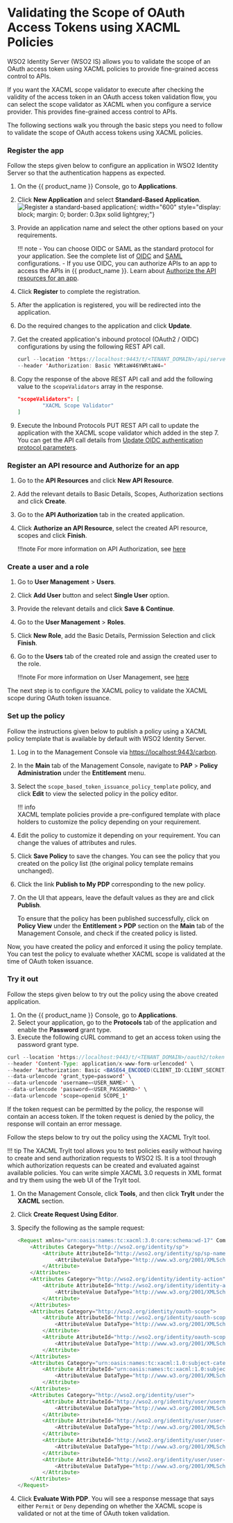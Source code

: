 # Validating the Scope of OAuth Access Tokens using XACML Policies

WSO2 Identity Server (WSO2 IS) allows you to validate the scope of an 
OAuth access token using XACML policies to provide fine-grained access 
control to APIs.

If you want the XACML scope validator to execute after checking the 
validity of the access token in an OAuth access token validation flow, 
you can select the scope validator as XACML when you configure a service 
provider. This provides fine-grained access control to APIs.

The following sections walk you through the basic steps 
you need to follow to validate the scope of OAuth access tokens using 
XACML policies.

### Register the app

Follow the steps given below to configure an application in WSO2 Identity
Server so that the authentication happens as expected.

1. On the {{ product_name }} Console, go to **Applications**.
2. Click **New Application** and select **Standard-Based Application**.
   ![Register a standard-based application]({{base_path}}/assets/img/guides/applications/register-an-sba.png){: width="600" style="display: block; margin: 0; border: 0.3px solid lightgrey;"}
3. Provide an application name and select the other options based on your requirements.

    !!! note 
        - You can choose OIDC or SAML as the standard protocol for your application. See the complete list of [OIDC]({{base_path}}/references/app-settings/oidc-settings-for-app/) and [SAML]({{base_path}}/references/app-settings/saml-settings-for-app/)  configurations.
        - If you use OIDC, you can authorize APIs to an app to access the APIs in {{ product_name }}. Learn about [Authorize the API resources for an app]({{base_path}}/guides/authorization/api-authorization/api-authorization/#authorize-the-api-resources-for-an-app).

4. Click **Register** to complete the registration.
5. After the application is registered, you will be redirected into the application.
6. Do the required changes to the application and click **Update**.
7. Get the created application's inbound protocol (OAuth2 / OIDC) configurations 
   by using the following REST API call.
    
    ```java
    curl --location 'https://localhost:9443/t/<TENANT_DOMAIN>/api/server/v1/applications/<APPLICATION_ID>/inbound-protocols/oidc' \
    --header 'Authorization: Basic YWRtaW46YWRtaW4='
    ```

8. Copy the response of the above REST API call and add the following value to the 
   `scopeValidators` array in the response.

    ```json
    "scopeValidators": [
            "XACML Scope Validator"
    ]
    ```

9. Execute the Inbound Protocols PUT REST API call to update the application with the 
   XACML scope validator which added in the step 7. You can get the API call details from
   <a href="{{base_path}}/apis/application-rest-api/#tag/Inbound-Protocols-OAuth-OIDC/operation/updateInboundOAuthConfiguration/">Update OIDC authentication protocol parameters</a>.

### Register an API resource and Authorize for an app

1. Go to the **API Resources** and click **New API Resource**.
2. Add the relevant details to Basic Details, Scopes, Authorization sections and click **Create**.
3. Go to the **API Authorization** tab in the created application.
4. Click **Authorize an API Resource**, select the created API resource, scopes and click **Finish**.

    !!!note
        For more information on API Authorization, see [here](../api-authorization/api-authorization.md)

### Create a user and a role

1. Go to **User Management** > **Users**.
2. Click **Add User** button and select **Single User** option. 
3. Provide the relevant details and click **Save & Continue**.
4. Go to the **User Management** > **Roles**.
5. Click **New Role**, add the Basic Details, Permission Selection and click **Finish**.
6. Go to the **Users** tab of the created role and assign the created user to the role.

    !!!note
        For more information on User Management, see [here](../../users/index.md)

The next step is to configure the XACML policy to validate the XACML scope during OAuth
token issuance.

### Set up the policy

Follow the instructions given below to publish a policy using a XACML policy
template that is available by default with WSO2 Identity Server.

1. Log in to the Management Console via <https://localhost:9443/carbon>.
2. In the **Main** tab of the Management Console, navigate to
   **PAP** \> **Policy Administration** under the **Entitlement** menu.
3. Select the `scope_based_token_issuance_policy_template`
   policy, and click **Edit** to view the selected policy in the policy
   editor.
   

    !!! info        
        XACML template policies provide a pre-configured template with place
        holders to customize the policy depending on your requirement.


4. Edit the policy to customize it depending on your requirement. You
   can change the values of attributes and rules.
5. Click **Save Policy** to save the changes. You can see the policy
   that you created on the policy list (the original policy template
   remains unchanged).
6. Click the link **Publish to My PDP** corresponding to the new
   policy.
7. On the UI that appears, leave the default values as they are and
   click **Publish**.

   To ensure that the policy has been published successfully, click on
   **Policy View** under the **Entitlement \> PDP** section on the
   **Main** tab of the Management Console, and check if the created
   policy is listed.

Now, you have created the policy and enforced it using the policy
template. You can test the policy to evaluate whether XACML scope is
validated at the time of OAuth token issuance.

### Try it out

Follow the steps given below to try out the policy using the above created application.

1. On the {{ product_name }} Console, go to **Applications**.
2. Select your application, go to the **Protocols** tab of the application and enable the **Password** grant type.
3. Execute the following cURL command to get an access token using the password grant type.

```java
curl --location 'https://localhost:9443/t/<TENANT_DOMAIN>/oauth2/token' \
--header 'Content-Type: application/x-www-form-urlencoded' \
--header 'Authorization: Basic <BASE64_ENCODED(CLIENT_ID:CLIENT_SECRET)>' \
--data-urlencode 'grant_type=password' \
--data-urlencode 'username=<USER_NAME>' \
--data-urlencode 'password=<USER_PASSWORD>' \
--data-urlencode 'scope=openid SCOPE_1'
```
If the token request can be permitted by the policy, the response will contain an access token. 
If the token request is denied by the policy, the response will contain an error message.

Follow the steps below to try out the policy using the XACML TryIt tool.

!!! tip
    The XACML TryIt tool allows you to test policies easily without having
    to create and send authorization requests to WSO2 IS. It is a tool
    through which authorization requests can be created and evaluated
    against available policies. You can write simple XACML 3.0 requests in
    XML format and try them using the web UI of the TryIt tool.

1.  On the Management Console, click **Tools**, and then click
    **TryIt** under the **XACML** section.

2.  Click **Create Request Using Editor**.

3.  Specify the following as the sample request:

    ``` java
    <Request xmlns="urn:oasis:names:tc:xacml:3.0:core:schema:wd-17" CombinedDecision="false" ReturnPolicyIdList="false">
        <Attributes Category="http://wso2.org/identity/sp">
            <Attribute AttributeId="http://wso2.org/identity/sp/sp-name" IncludeInResult="false">
                <AttributeValue DataType="http://www.w3.org/2001/XMLSchema#string">test_server</AttributeValue>
            </Attribute>
        </Attributes>
        <Attributes Category="http://wso2.org/identity/identity-action">
            <Attribute AttributeId="http://wso2.org/identity/identity-action/action-name" IncludeInResult="false">
                <AttributeValue DataType="http://www.w3.org/2001/XMLSchema#string">scope_validation</AttributeValue>
            </Attribute>
        </Attributes>
        <Attributes Category="http://wso2.org/identity/oauth-scope">
            <Attribute AttributeId="http://wso2.org/identity/oauth-scope/scope-name" IncludeInResult="false">
                <AttributeValue DataType="http://www.w3.org/2001/XMLSchema#string">openid</AttributeValue>
            </Attribute>
            <Attribute AttributeId="http://wso2.org/identity/oauth-scope/scope-name" IncludeInResult="false">
                <AttributeValue DataType="http://www.w3.org/2001/XMLSchema#string">SCOPE_1</AttributeValue>
            </Attribute>
        </Attributes>
        <Attributes Category="urn:oasis:names:tc:xacml:1.0:subject-category:access-subject">
            <Attribute AttributeId="urn:oasis:names:tc:xacml:1.0:subject:subject-id" IncludeInResult="false">
                <AttributeValue DataType="http://www.w3.org/2001/XMLSchema#string"><USER_NAME>@<TENANT_DOMAIN></AttributeValue>
            </Attribute>
        </Attributes>
        <Attributes Category="http://wso2.org/identity/user">
            <Attribute AttributeId="http://wso2.org/identity/user/username" IncludeInResult="false">
                <AttributeValue DataType="http://www.w3.org/2001/XMLSchema#string"><USER_NAME></AttributeValue>
            </Attribute>
            <Attribute AttributeId="http://wso2.org/identity/user/user-store-domain" IncludeInResult="false">
                <AttributeValue DataType="http://www.w3.org/2001/XMLSchema#string"><USER_DOMAIN></AttributeValue>
            </Attribute>
            <Attribute AttributeId="http://wso2.org/identity/user/user-tenant-domain" IncludeInResult="false">
                <AttributeValue DataType="http://www.w3.org/2001/XMLSchema#string"><TENANT_DOMAIN></AttributeValue>
            </Attribute>
            <Attribute AttributeId="http://wso2.org/identity/user/user-type" IncludeInResult="false">
                <AttributeValue DataType="http://www.w3.org/2001/XMLSchema#string"><USER_TYPE></AttributeValue>
            </Attribute>
        </Attributes>
    </Request>
    ```

4.  Click **Evaluate With PDP**. You will see a response message that
    says either `Permit` or `Deny`
    depending on whether the XACML scope is validated or not at the time
    of OAuth token validation.
